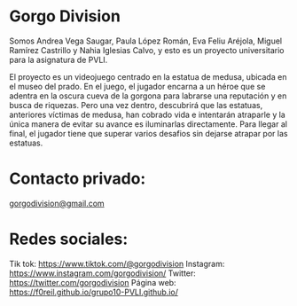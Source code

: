 # Gorgo Division
Somos Andrea Vega Saugar, Paula López Román, Eva Feliu Aréjola, Miguel Ramírez Castrillo y Nahia Iglesias Calvo, y esto es un proyecto universitario para la asignatura de PVLI.

El proyecto es un videojuego centrado en la estatua de medusa, ubicada en el museo del prado. En el juego, el jugador encarna a un héroe que se adentra en la oscura cueva de la gorgona para labrarse una reputación y en busca de riquezas. Pero una vez dentro, descubrirá que las estatuas, anteriores víctimas de medusa, han cobrado vida e intentarán atraparle y la única manera de evitar su avance es iluminarlas directamente.
Para llegar al final, el jugador tiene que superar varios desafios sin dejarse atrapar por las estatuas.

# Contacto privado: 
gorgodivision@gmail.com
# Redes sociales:
Tik tok: https://www.tiktok.com/@gorgodivision
Instagram: https://www.instagram.com/gorgodivision/
Twitter: https://twitter.com/gorgodivision
Página web: https://f0reil.github.io/grupo10-PVLI.github.io/
